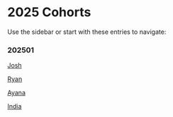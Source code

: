 # 2025 Cohorts

Use the sidebar or start with these entries to navigate:
 
### 202501

 [Josh](/Blog/2025/Computergalli/)
 
 [Ryan](/Blog/2025/Rekoyah/)
 
 [Ayana](/Blog/2025/asmithxu)
 
 [India](/Blog/2025/Computergalli)
  

 